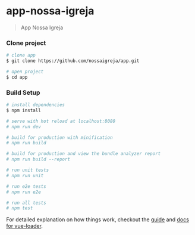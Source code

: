 # app-nossa-igreja

> App Nossa Igreja

### Clone project

```bash
# clone app
$ git clone https://github.com/nossaigreja/app.git

# open project
$ cd app
```

### Build Setup

``` bash
# install dependencies
$ npm install

# serve with hot reload at localhost:8080
# npm run dev

# build for production with minification
# npm run build

# build for production and view the bundle analyzer report
# npm run build --report

# run unit tests
# npm run unit

# run e2e tests
# npm run e2e

# run all tests
# npm test
```

For detailed explanation on how things work, checkout the [guide](http://vuejs-templates.github.io/webpack/) and [docs for vue-loader](http://vuejs.github.io/vue-loader).
